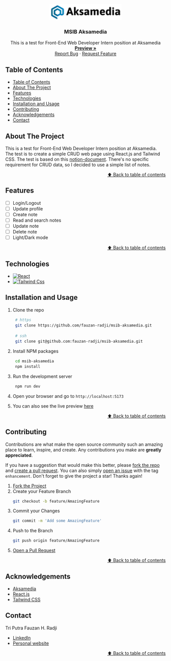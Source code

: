 <div align="center">
  <picture>
    <source media="(prefers-color-scheme: dark)" srcset="public/aksamedia-dark.webp" />
    <source media="(prefers-color-scheme: light)" srcset="public/aksamedia-light.webp" />
    <img src="public/aksamedia-light.webp" alt="Aksamedia" height="50">
  </picture>

<h3 align="center">MSIB Aksamedia</h3>

  <p align="center">
    This is a test for Front-End Web Developer Intern position at Aksamedia
    <br />
    <a href="https://fauzan-radji.github.io/msib-aksamedia"><strong>Preview »</strong></a>
    <br />
    <a href="https://github.com/fauzan-radji/msib-aksamedia/issues/new?labels=bug&template=bug-report---.md">Report Bug</a>
    ·
    <a href="https://github.com/fauzan-radji/msib-aksamedia/issues/new?labels=enhancement&template=feature-request---.md">Request Feature</a>
  </p>
</div>

## Table of Contents

- [Table of Contents](#table-of-contents)
- [About The Project](#about-the-project)
- [Features](#features)
- [Technologies](#technologies)
- [Installation and Usage](#installation-and-usage)
- [Contributing](#contributing)
- [Acknowledgements](#acknowledgements)
- [Contact](#contact)

## About The Project

<!-- [![Product Name Screen Shot][product-screenshot]][live-preview] -->

This is a test for Front-End Web Developer Intern position at Aksamedia. The test is to create a simple CRUD web page using React.js and Tailwind CSS. The test is based on this [notion-document]. There's no specific requirement for CRUD data, so I decided to use a simple list of notes.

<p align="right"><a href="#table-of-contents">⬆️ Back to table of contents</a></p>

## Features

- [ ] Login/Logout
- [ ] Update profile
- [ ] Create note
- [ ] Read and search notes
- [ ] Update note
- [ ] Delete note
- [ ] Light/Dark mode

<p align="right"><a href="#table-of-contents">⬆️ Back to table of contents</a></p>

## Technologies

- [![React][react-badge]][react-url]
- [![Tailwind Css][tailwindcss-badge]][tailwindcss-url]

## Installation and Usage

1. Clone the repo

   ```bash
    # https
    git clone https://github.com/fauzan-radji/msib-aksamedia.git

    # ssh
    git clone git@github.com:fauzan-radji/msib-aksamedia.git
   ```

2. Install NPM packages

   ```bash
    cd msib-aksamedia
    npm install
   ```

3. Run the development server

   ```bash
    npm run dev
   ```

4. Open your browser and go to `http://localhost:5173`

5. You can also see the live preview [here][live-preview]

<p align="right"><a href="#table-of-contents">⬆️ Back to table of contents</a></p>

## Contributing

Contributions are what make the open source community such an amazing place to learn, inspire, and create. Any contributions you make are **greatly appreciated**.

If you have a suggestion that would make this better, please [fork the repo][fork] and [create a pull request][pull-request]. You can also simply [open an issue][issue] with the tag `enhancement`.
Don't forget to give the project a star! Thanks again!

1. [Fork the Project][fork]
2. Create your Feature Branch
   ```bash
   git checkout -b feature/AmazingFeature
   ```
3. Commit your Changes
   ```bash
   git commit -m 'Add some AmazingFeature'
   ```
4. Push to the Branch
   ```bash
   git push origin feature/AmazingFeature
   ```
5. [Open a Pull Request][pull-request]

<p align="right"><a href="#table-of-contents">⬆️ Back to table of contents</a></p>

## Acknowledgements

- [Aksamedia][aksamedia-url]
- [React.js][react-url]
- [Tailwind CSS][tailwindcss-url]

## Contact

Tri Putra Fauzan H. Radji

- [LinkedIn][linkedin]
- [Personal website][personal-website]

<p align="right"><a href="#table-of-contents">⬆️ Back to table of contents</a></p>

[fork]: https://github.com/fauzan-radji/msib-aksamedia/fork/
[pull-request]: https://github.com/fauzan-radji/msib-aksamedia/pulls/
[issue]: https://github.com/fauzan-radji/msib-aksamedia/issues/
[live-preview]: https://fauzan-radji.github.io/msib-aksamedia
[react-url]: https://react.dev/
[tailwindcss-url]: https://tailwindcss.com/
[aksamedia-url]: https://aksamedia.co.id/
[react-badge]: https://img.shields.io/badge/react-61DAFB?style=for-the-badge&logo=react&logoColor=black
[tailwindcss-badge]: https://img.shields.io/badge/tailwind_css-06B6D4?style=for-the-badge&logo=tailwindcss&logoColor=white
[notion-document]: https://aksamedia.notion.site/Front-End-Web-Developer-Intern-Test-e5f75d790bb045b881578d6f4357909f
[linkedin]: https://www.linkedin.com/in/tri-putra-fauzan-h-radji-404810257/
[personal-website]: https://fauzan-radji.github.io/
